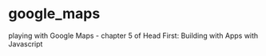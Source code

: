 # google_maps

playing with Google Maps - chapter 5 of Head First: Building with Apps with Javascript
